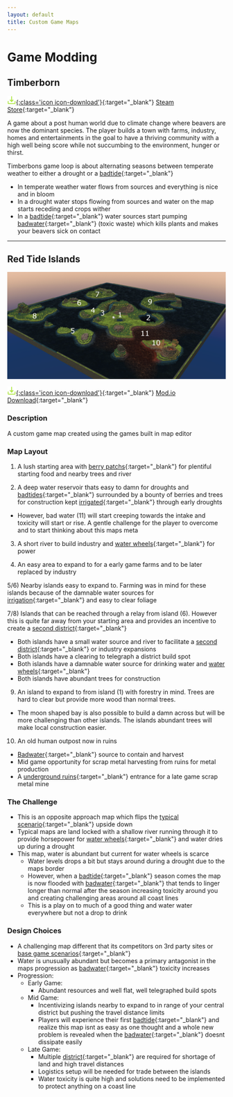 ```yaml
---
layout: default
title: Custom Game Maps
---
```


# Game Modding

## Timberborn
[![Download](assets/images/icons/download.png){:class='icon icon-download'}](https://store.steampowered.com/app/1062090/Timberborn/){:target="_blank"}
[Steam Store](https://store.steampowered.com/app/1062090/Timberborn/){:target="_blank"}

A game about a post human world due to climate change where beavers are now the dominant species. The player builds a town with farms, industry, homes and entertainments in the goal to have a thriving community with a high well being score while not succumbing to the environment, hunger or thirst.

Timberbons game loop is about alternating seasons between temperate weather to either a drought or a [badtide](https://timberborn.wiki.gg/wiki/Weather#Badtide){:target="_blank"}
- In temperate weather water flows from sources and everything is nice and in bloom
- In a drought water stops flowing from sources and water on the map starts receding and crops wither
- In a [badtide](https://timberborn.wiki.gg/wiki/Weather#Badtide){:target="_blank"} water sources start pumping [badwater](https://timberborn.wiki.gg/wiki/Badwater){:target="_blank"} (toxic waste) which kills plants and makes your beavers sick on contact

---

## Red Tide Islands

![Red_Tide_Island](assets/images/screenshots/Red_Tide_Island.PNG)

[![Download](assets/images/icons/download.png){:class='icon icon-download'}](https://mod.io/g/timberborn/m/red-tide-islands){:target="_blank"}
[Mod.io Download](https://mod.io/g/timberborn/m/red-tide-islands){:target="_blank"}

### Description

A custom game map created using the games built in map editor

### Map Layout
1) A lush starting area with [berry patchs](https://timberborn.wiki.gg/wiki/Berries){:target="_blank"} for plentiful starting food and nearby trees and river

2) A deep water reservoir thats easy to damn for droughts and [badtides](https://timberborn.wiki.gg/wiki/Weather#Badtide){:target="_blank"} surrounded by a bounty of berries and trees for construction kept [irrigated](https://timberborn.wiki.gg/wiki/Fluids#Irrigation){:target="_blank"} through early droughts
- However, bad water (11) will start creeping towards the intake and toxicity will start or rise. A gentle challenge for the player to overcome and to start thinking about this maps meta

3) A short river to build industry and [water wheels](https://timberborn.wiki.gg/wiki/Water_Wheel){:target="_blank"} for power

4) An easy area to expand to for a early game farms and to be later replaced by industry

5/6) Nearby islands easy to expand to. Farming was in mind for these islands because of the damnable water sources for [irrigation](https://timberborn.wiki.gg/wiki/Fluids#Irrigation){:target="_blank"} and easy to clear foliage

7/8) Islands that can be reached through a relay from island (6). However this is quite far away from your starting area and provides an incentive to create a [second district](https://timberborn.wiki.gg/wiki/Districts){:target="_blank"}
- Both islands have a small water source and river to facilitate a [second district](https://timberborn.wiki.gg/wiki/Districts){:target="_blank"} or industry expansions
- Both islands have a clearing to telegraph a district build spot
- Both islands have a damnable water source for drinking water and [water wheels](https://timberborn.wiki.gg/wiki/Water_Wheel){:target="_blank"}
- Both islands have abundant trees for construction

9) An island to expand to from island (1) with forestry in mind. Trees are hard to clear but provide more wood than normal trees.
- The moon shaped bay is also possible to build a damn across but will be more challenging than other islands. The islands abundant trees will make local construction easier.

10) An old human outpost now in ruins
- [Badwater](https://timberborn.wiki.gg/wiki/Badwater){:target="_blank"} source to contain and harvest
- Mid game opportunity for scrap metal harvesting from ruins for metal production
- A [underground ruins](https://timberborn.wiki.gg/wiki/Underground_Ruins){:target="_blank"} entrance for a late game scrap metal mine

### The Challenge
- This is an opposite approach map which flips the [typical scenario](https://timberborn.wiki.gg/wiki/Maps){:target="_blank"} upside down
 - Typical maps are land locked with a shallow river running through it to provide horsepower for [water wheels](https://timberborn.wiki.gg/wiki/Water_Wheel){:target="_blank"} and water dries up during a drought
 - This map, water is abundant but current for water wheels is scarce
	- Water levels drops a bit but stays around during a drought due to the maps border
	- However, when a [badtide](https://timberborn.wiki.gg/wiki/Weather#Badtide){:target="_blank"} season comes the map is now flooded with [badwater](https://timberborn.wiki.gg/wiki/Badwater){:target="_blank"} that tends to linger longer than normal after the season increasing toxicity around you and creating challenging areas around all coast lines
	- This is a play on to much of a good thing and water water everywhere but not a drop to drink

### Design Choices
- A challenging map different that its competitors on 3rd party sites or [base game scenarios](https://timberborn.wiki.gg/wiki/Maps){:target="_blank"}
- Water is unusually abundant but becomes a primary antagonist in the maps progression as [badwater](https://timberborn.wiki.gg/wiki/Badwater){:target="_blank"} toxicity increases
- Progression:
	- Early Game:
		- Abundant resources and well flat, well telegraphed build spots
	- Mid Game:
		- Incentivizing islands nearby to expand to in range of your central district but pushing the travel distance limits
		- Players will experience their first [badtide](https://timberborn.wiki.gg/wiki/Weather#Badtide){:target="_blank"} and realize this map isnt as easy as one thought and a whole new problem is revealed when the [badwater](https://timberborn.wiki.gg/wiki/Badwater){:target="_blank"} doesnt dissipate easily
	- Late Game:
		- Multiple [district](https://timberborn.wiki.gg/wiki/Districts){:target="_blank"} are required for shortage of land and high travel distances
		- Logistics setup will be needed for trade between the islands
		- Water toxicity is quite high and solutions need to be implemented to protect anything on a coast line
